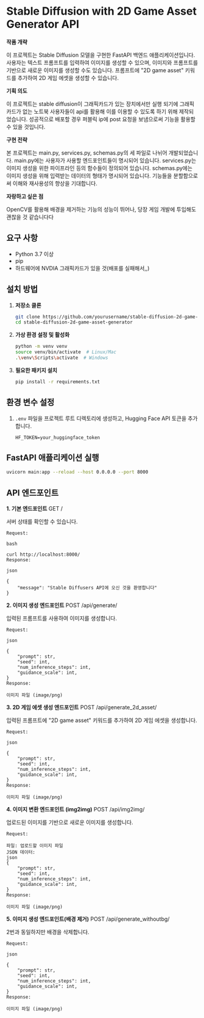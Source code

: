 # Stable Diffusion with 2D Game Asset Generator API

**작품 개략**

이 프로젝트는 Stable Diffusion 모델을 구현한 FastAPI 백엔드 애플리케이션입니다. 사용자는 텍스트 프롬프트를 입력하여 이미지를 생성할 수 있으며, 이미지와 프롬프트를 기반으로 새로운 이미지를 생성할 수도 있습니다. 프롬프트에 "2D game asset" 키워드를 추가하여 2D 게임 에셋을 생성할 수 있습니다.

**기획 의도**

이 프로젝트는 stable diffusion이 그래픽카드가 있는 장치에서만 실행 되기에 그래픽카드가 없는 노트북 사용자들이 api를 활용해 이를 이용할 수 있도록 하기 위해 제작되었습니다. 성공적으로 배포할 경우 퍼블릭 ip에 post 요청을 보냄으로써 기능을 활용할 수 있을 것입니다.

**구현 전략**

본 프로젝트는 main.py, services.py, schemas.py의 세 파일로 나뉘어 개발되었습니다. main.py에는 사용자가 사용할 엔드포인트들이 명시되어 있습니다. services.py는 이미지 생성을 위한 파이프라인 등의 함수들이 정의되어 있습니다. schemas.py에는 이미지 생성을 위해 입력받는 데이터의 형태가 명시되어 있습니다. 기능들을 분할함으로써 이해와 재사용성의 향상을 기대합니다.

**자랑하고 싶은 점**

OpenCV를 활용해 배경을 제거하는 기능의 성능이 뛰어나, 당장 게임 개발에 투입해도 괜찮을 것 같습니다다

## 요구 사항

- Python 3.7 이상
- pip
- 하드웨어에 NVDIA 그래픽카드가 있을 것(배포를 실패해서,,)

## 설치 방법

1. **저장소 클론**

    ```bash
    git clone https://github.com/yourusername/stable-diffusion-2d-game-asset-generator.git
    cd stable-diffusion-2d-game-asset-generator
    ```

2. **가상 환경 설정 및 활성화**

    ```bash
    python -m venv venv
    source venv/bin/activate  # Linux/Mac
    .\venv\Scripts\activate  # Windows
    ```

3. **필요한 패키지 설치**

    ```bash
    pip install -r requirements.txt
    ```

## 환경 변수 설정

1. `.env` 파일을 프로젝트 루트 디렉토리에 생성하고, Hugging Face API 토큰을 추가합니다.

    ```
    HF_TOKEN=your_huggingface_token
    ```

## FastAPI 애플리케이션 실행

```bash
uvicorn main:app --reload --host 0.0.0.0 --port 8000
```

## API 엔드포인트

**1. 기본 엔드포인트**
GET /

서버 상태를 확인할 수 있습니다.
```
Request:

bash
 
curl http://localhost:8000/
Response:

json
 
{
    "message": "Stable Diffusers API에 오신 것을 환영합니다"
}
```
**2. 이미지 생성 엔드포인트**
POST /api/generate/

입력된 프롬프트를 사용하여 이미지를 생성합니다.

```
Request:

json
 
{
    "prompt": str,
    "seed": int,
    "num_inference_steps": int,
    "guidance_scale": int,
}
Response:

이미지 파일 (image/png)
```

**3. 2D 게임 에셋 생성 엔드포인트**
POST /api/generate_2d_asset/

입력된 프롬프트에 "2D game asset" 키워드를 추가하여 2D 게임 에셋을 생성합니다.

```
Request:

json
 
{
    "prompt": str,
    "seed": int,
    "num_inference_steps": int,
    "guidance_scale": int,
}
Response:

이미지 파일 (image/png)
```

**4. 이미지 변환 엔드포인트 (img2img)**
POST /api/img2img/

업로드된 이미지를 기반으로 새로운 이미지를 생성합니다.

```
Request:

파일: 업로드할 이미지 파일
JSON 데이터:
json
{
    "prompt": str,
    "seed": int,
    "num_inference_steps": int,
    "guidance_scale": int,
}
Response:

이미지 파일 (image/png)
```

**5. 이미지 생성 엔드포인트(배경 제거)**
POST /api/generate_withoutbg/

2번과 동일하지만 배경을 삭제합니다.

```
Request:

json
 
{
    "prompt": str,
    "seed": int,
    "num_inference_steps": int,
    "guidance_scale": int,
}
Response:

이미지 파일 (image/png)
```
